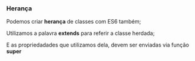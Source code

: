### Herança
Podemos criar **herança** de classes com ES6 também;

Utilizamos a palavra **extends** para referir a classe herdada;

E as propriedadades que utilizamos dela, devem ser enviadas via  função **super**
